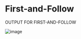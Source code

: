 # First-and-Follow


OUTPUT FOR FIRST-AND-FOLLOW

![image](https://user-images.githubusercontent.com/96488109/229266808-7e50bad2-ec14-454b-9306-cf5b339eafb5.png)
